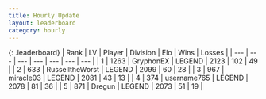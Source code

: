 ```yaml
---
title: Hourly Update
layout: leaderboard
category: hourly
---
```


{: .leaderboard}
| Rank | LV | Player | Division | Elo | Wins | Losses |
| --- | --- | --- | --- | --- | --- | --- |
| <span data-change="0">1</span> | 1263 | <span title="ID: 315148">GryphonEX</span> | LEGEND | <span data-change="0">2123</span> | <span data-change="0">102</span> | <span data-change="0">49</span> |
| <span data-change="0">2</span> | 633 | <span title="ID: 388751">RusselltheWorst</span> | LEGEND | <span data-change="0">2099</span> | <span data-change="0">60</span> | <span data-change="0">28</span> |
| <span data-change="0">3</span> | 967 | <span title="ID: 416373">miracle03</span> | LEGEND | <span data-change="0">2081</span> | <span data-change="0">43</span> | <span data-change="0">13</span> |
| <span data-change="2">4</span> | 374 | <span title="ID: 188640">username765</span> | LEGEND | <span data-change="20">2078</span> | <span data-change="3">81</span> | <span data-change="0">36</span> |
| <span data-change="-1">5</span> | 871 | <span title="ID: 337810">Dregun</span> | LEGEND | <span data-change="0">2073</span> | <span data-change="0">51</span> | <span data-change="0">19</span> |